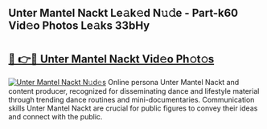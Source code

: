 ## Unter Mantel Nackt Le𝚊k𝚎d N𝚞𝚍e - Part-k60 Vid𝚎o Photos Le𝚊ks 33bHy

# <h2><a href="http://fb3xiv.evod.top/?m=Unter+Mantel+Nackt">🔗 👉🔴 Unter Mantel Nackt Vid𝚎o Ph𝚘t𝚘s</a></h2>

[![Unter Mantel Nackt N𝚞d𝚎s](https://i.imgur.com/8V9OHl7.gif)](http://fb3xiv.evod.top/?m=Unter+Mantel+Nackt)
Online persona Unter Mantel Nackt and content producer, recognized for disseminating dance and lifestyle material through trending dance routines and mini-documentaries. Communication skills Unter Mantel Nackt are crucial for public figures to convey their ideas and connect with the public. 
